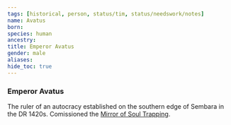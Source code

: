 ```yaml
---
tags: [historical, person, status/tim, status/needswork/notes]
name: Avatus
born:
species: human
ancestry:
title: Emperor Avatus
gender: male
aliases:
hide_toc: true
---
```


### Emperor Avatus

The ruler of an autocracy established on the southern edge of Sembara in the DR 1420s. Comissioned the [Mirror of Soul Trapping](<../../campaigns/dunmari-frontier/treasure/treasure-from-agata/mirror-of-soul-trapping.md>). 

